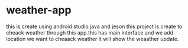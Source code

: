 # weather-app
this is create using android studio java and jeson
this project is create to cheack weather through this app.this has main interface and we add location we want to cheaack weather it will show the weaather update.
